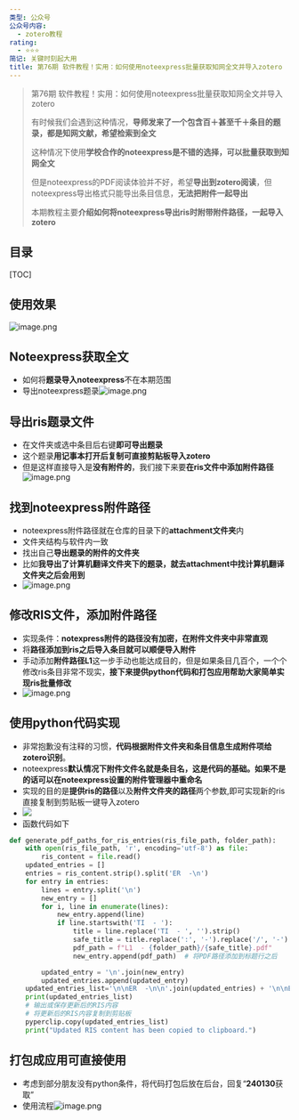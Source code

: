 ```yaml
---
类型: 公众号
公众号内容:
  - zotero教程
rating:
  - ⭐⭐⭐
简记: 关键时刻起大用
title: 第76期 软件教程！实用：如何使用noteexpress批量获取知网全文并导入zotero
---
```


>第76期 软件教程！实用：如何使用noteexpress批量获取知网全文并导入zotero
>
>有时候我们会遇到这种情况，**导师发来了一个包含百＋甚至千＋条目的题录，都是知网文献，希望检索到全文**
>
>这种情况下使用**学校合作的noteexpress是不错的选择，可以批量获取到知网全文**
>
>但是noteexpress的PDF阅读体验并不好，希望**导出到zotero阅读**，但noteexpress导出格式只能导出条目信息，**无法把附件一起导出**
>
>本期教程主要**介绍如何将noteexpress导出ris时附带附件路径，一起导入zotero**

## 目录

[TOC]

## 使用效果

![image.png](https://pic-go-42.oss-cn-guangzhou.aliyuncs.com/img/202401292353232.png)

## Noteexpress获取全文

- 如何将**题录导入noteexpress**不在本期范围
- 导出noteexpress题录![image.png](https://pic-go-42.oss-cn-guangzhou.aliyuncs.com/img/202401292354772.png)

## 导出ris题录文件

- 在文件夹或选中条目后右键**即可导出题录**
- 这个题录**用记事本打开后复制可直接剪贴板导入zotero**
- 但是这样直接导入是**没有附件的**，我们接下来要**在ris文件中添加附件路径**
![image.png](https://pic-go-42.oss-cn-guangzhou.aliyuncs.com/img/202401292358800.png)

## 找到noteexpress附件路径

- noteexpress附件路径就在仓库的目录下的**attachment文件夹**内
- 文件夹结构与软件内一致
- 找出自己**导出题录的附件的文件夹**
- 比如**我导出了计算机翻译文件夹下的题录，就去attachment中找计算机翻译文件夹之后会用到**
- ![image.png](https://pic-go-42.oss-cn-guangzhou.aliyuncs.com/img/202401300012558.png)

## 修改RIS文件，添加附件路径

- 实现条件：**notexpress附件的路径没有加密，在附件文件夹中非常直观**
- 将**路径添加到ris之后导入条目就可以顺便导入附件**
- 手动添加**附件路径L1**这一步手动也能达成目的，但是如果条目几百个，一个个修改ris条目非常不现实，**接下来提供python代码和打包应用帮助大家简单实现ris批量修改**
- ![image.png](https://pic-go-42.oss-cn-guangzhou.aliyuncs.com/img/202401300002304.png)

## 使用python代码实现

- 非常抱歉没有注释的习惯，**代码根据附件文件夹和条目信息生成附件项给zotero识别**。
- noteexpress**默认情况下附件文件名就是条目名，这是代码的基础。如果不是的话可以在noteexpress设置的附件管理器中重命名**
- 实现的目的是**提供ris的路径**以及**附件文件夹的路径**两个参数,即可实现新的ris直接复制到剪贴板一键导入zotero
- ![](https://pic-go-42.oss-cn-guangzhou.aliyuncs.com/img/202401300009915.png)
- 函数代码如下

```python
def generate_pdf_paths_for_ris_entries(ris_file_path, folder_path):
    with open(ris_file_path, 'r', encoding='utf-8') as file:
	    ris_content = file.read()
    updated_entries = []
    entries = ris_content.strip().split('ER  -\n')
    for entry in entries:
        lines = entry.split('\n')
        new_entry = []
        for i, line in enumerate(lines):
            new_entry.append(line)
            if line.startswith('TI  - '):
                title = line.replace('TI  - ', '').strip()
                safe_title = title.replace(':', '-').replace('/', '-').replace('\\', '-')
                pdf_path = f"L1  - {folder_path}/{safe_title}.pdf"
                new_entry.append(pdf_path)  # 将PDF路径添加到标题行之后

        updated_entry = '\n'.join(new_entry)
        updated_entries.append(updated_entry)
    updated_entries_list='\n\nER  -\n\n'.join(updated_entries) + '\n\nER  -'
    print(updated_entries_list)
    # 输出或保存更新后的RIS内容
    # 将更新后的RIS内容复制到剪贴板
    pyperclip.copy(updated_entries_list)
    print("Updated RIS content has been copied to clipboard.")
```

## 打包成应用可直接使用

- 考虑到部分朋友没有python条件，将代码打包后放在后台，回复“**240130**获取”
- 使用流程![image.png](https://pic-go-42.oss-cn-guangzhou.aliyuncs.com/img/202401300018904.png)
